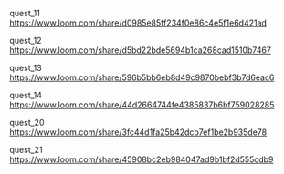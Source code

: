 quest_11  
https://www.loom.com/share/d0985e85ff234f0e86c4e5f1e6d421ad

quest_12  
https://www.loom.com/share/d5bd22bde5694b1ca268cad1510b7467

quest_13  
https://www.loom.com/share/596b5bb6eb8d49c9870bebf3b7d6eac6

quest_14  
https://www.loom.com/share/44d2664744fe4385837b6bf759028285

quest_20  
https://www.loom.com/share/3fc44d1fa25b42dcb7ef1be2b935de78

quest_21  
https://www.loom.com/share/45908bc2eb984047ad9b1bf2d555cdb9
